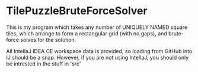 # TilePuzzleBruteForceSolver
This is my program which takes any number of UNIQUELY NAMED square tiles, which arrange to form a rectangular grid (with no gaps), and brute-force solves for the solution.

All IntellaJ IDEA CE workspace data is provided, so loading from GitHub into IJ should be a snap. However, if you are not using IntellaJ, you should only be intrested in the stuff in 'src'
